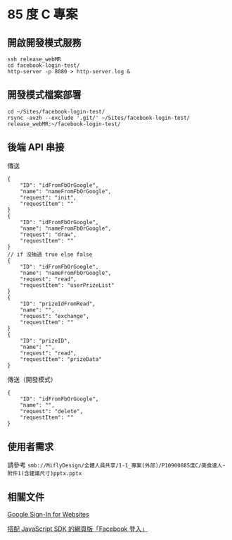 # 85 度 C 專案

## 開啟開發模式服務

    ssh release_webMR
    cd facebook-login-test/
    http-server -p 8080 > http-server.log &

## 開發模式檔案部署

    cd ~/Sites/facebook-login-test/
    rsync -avzh --exclude '.git/' ~/Sites/facebook-login-test/ release_webMR:~/facebook-login-test/

## 後端 API 串接

傳送

    {
        "ID": "idFromFbOrGoogle",
        "name": "nameFromFbOrGoogle",
        "request": "init",
        "requestItem": ""
    }
    {
        "ID": "idFromFbOrGoogle",
        "name": "nameFromFbOrGoogle",
        "request": "draw",
        "requestItem": ""
    }
    // if 沒抽過 true else false
    {
        "ID": "idFromFbOrGoogle",
        "name": "nameFromFbOrGoogle",
        "request": "read",
        "requestItem": "userPrizeList"
    }
    {
        "ID": "prizeIdFromRead",
        "name": "",
        "request": "exchange",
        "requestItem": ""
    }
    {
        "ID": "prizeID",
        "name": "",
        "request": "read",
        "requestItem": "prizeData"
    }

傳送（開發模式）

    {
        "ID": "idFromFbOrGoogle",
        "name": "",
        "request": "delete",
        "requestItem": ""
    }

## 使用者需求

請參考 `smb://MiflyDesign/全體人員共享/1-1_專案(外部)/P10900885度C/美食達人-附件1(含建議尺寸)pptx.pptx`

## 相關文件

[Google Sign-In for Websites](https://developers.google.com/identity/sign-in/web)

[搭配 JavaScript SDK 的網頁版「Facebook 登入」](https://developers.facebook.com/docs/facebook-login/web)